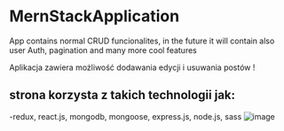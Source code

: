 # MernStackApplication

App contains normal CRUD funcionalites, in the future it will contain also user Auth, pagination and many more cool features

Aplikacja zawiera możliwość dodawania edycji i usuwania postów !                                                                                                         
## strona korzysta z takich technologii jak:                                                                                                                             
-redux, react.js, mongodb, mongoose, express.js, node.js, sass                                                                                                            ![image](https://user-images.githubusercontent.com/93586648/159055606-b3a9a90a-7bc4-4040-a870-680cdd96cf00.png)
                                                                                                                                                                 

